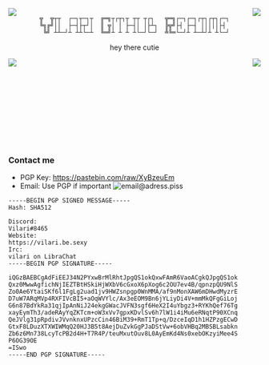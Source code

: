 <img align="left" src="https://cdn.discordapp.com/avatars/1072682112370626650/de12698cd1566c58298cded46ff4c415.png"> <img align="right" src="https://cdn.discordapp.com/avatars/1072682112370626650/de12698cd1566c58298cded46ff4c415.png">

<div align="center">

```

╦  ╦┬┬  ┌─┐┬─┐┬  ╔═╗┬┌┬┐┬ ┬┬ ┬┌┐   ╦═╗┌─┐┌─┐┌┬┐┌┬┐┌─┐
╚╗╔╝││  ├─┤├┬┘│  ║ ╦│ │ ├─┤│ │├┴┐  ╠╦╝├┤ ├─┤ │││││├┤ 
 ╚╝ ┴┴─┘┴ ┴┴└─┴  ╚═╝┴ ┴ ┴ ┴└─┘└─┘  ╩╚═└─┘┴ ┴─┴┘┴ ┴└─┘

```
hey there cutie
</div>

<img align="left" src="https://media.discordapp.net/attachments/842501199693086750/1120614751865671680/ezgif-3-343d1d9338.gif">
<img align="right" src="https://github-readme-stats.vercel.app/api/top-langs/?username=VilariStorms">

</br></br></br></br></br></br></br></br></br></br>


### Contact me
- PGP Key: https://pastebin.com/raw/XyBzeuEm
- Email: Use PGP if important ![email@adress.piss](https://cdn.discordapp.com/attachments/1101565835291664404/1104446433836408922/aGc6ASO.png)
```
-----BEGIN PGP SIGNED MESSAGE-----
Hash: SHA512

Discord:
Vilari#8465
Website:
https://vilari.be.sexy
Irc:
vilari on LibraChat
-----BEGIN PGP SIGNATURE-----

iQGzBAEBCgAdFiEEJ34N2PYxwBrMlRhtJpgQS1okQxwFAmR6VaoACgkQJpgQS1ok
Qxz0MwwAgfichNjIEZTBtHSkiHjWXbV6cGxoX6pXog6c2OU7ev4B/qpnzpQU9NlS
Zo0Ae6YtaiSKf6l1FgLg2uad1jv9HWZsnpgp0WnMMA/af9nMonXAW6mDHwdMyzrE
D7uW7ARqMVp4RXFIVcBI5+aOqWVYlc/Ax3eEOM9Bn6jYLiyDi4V+mmMkQFgGiLoj
G6n87BdYkRa31qjIpAnNiJ24ekgGWacJVFN3sgf6HeX2I4uYbgz3+RYKhQef76Tg
xayEymTh3/adeRAyYqZKTcm+oW3xVv7gpxKDvlSv6h7lW1i4iMu6eRNqtP90XCnq
QeJVlg31pRpdivJVvnknxUPzcCin46BiM39+RmT1Tp+q/DzceIqD1h1HZPzgECwD
GtxF8LDuzXTXWIWMqQ20HJ3B5t8AejDuZvkGgPJaDStVw+6obVHBq2MBSBLsabkn
Zb6z6Mn738LcyTcPB2d4H+T7R4P/teuMxutOuv8L0AyEmKd4Ns0xebOKzyiMee4S
P6OG39OE
=ISwo
-----END PGP SIGNATURE-----

```

